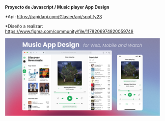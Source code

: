 **Proyecto de Javascript / Music player App Design**

*Api: https://rapidapi.com/Glavier/api/spotify23

*Diseño a realizar: https://www.figma.com/community/file/1178206974820059749

![](https://github.com/Dcarolinamorenoc/proyectoJavaScript/blob/main/storage/img/dise.png)
